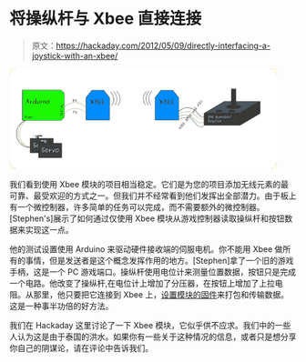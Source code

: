 # 将操纵杆与 Xbee 直接连接

> 原文：<https://hackaday.com/2012/05/09/directly-interfacing-a-joystick-with-an-xbee/>

![](img/c02deb9ee600815ce549659fb4a0d54c.png "xbee_joystick_overview")

我们看到使用 Xbee 模块的项目相当稳定。它们是为您的项目添加无线元素的最可靠、最受欢迎的方式之一。但我们并不经常看到他们发挥出全部潜力。由于板上有一个微控制器，许多简单的任务可以完成，而不需要额外的微控制器。[Stephen's]展示了如何通过仅使用 Xbee 模块从游戏控制器读取操纵杆和按钮数据来实现这一点。

他的测试设置使用 Arduino 来驱动硬件接收端的伺服电机。你不能用 Xbee 做所有的事情，但是发送者是这个概念发挥作用的地方。[Stephen]拿了一个旧的游戏手柄，这是一个 PC 游戏端口。操纵杆使用电位计来测量位置数据，按钮只是完成一个电路。他改变了操纵杆,在电位计上增加了分压器，在按钮上增加了上拉电阻。从那里，他只要把它连接到 Xbee 上，[设置模块的固件](http://ilektron-x.blogspot.com/2011/07/xbee-enabled-joystick-part-ii.html)来打包和传输数据。这是一种事半功倍的好方法。

我们在 Hackaday 这里讨论了一下 Xbee 模块，它似乎供不应求。我们中的一些人认为这是由于泰国的洪水。如果你有一些关于这种情况的信息，或者只是想分享你自己的阴谋论，请在评论中告诉我们。